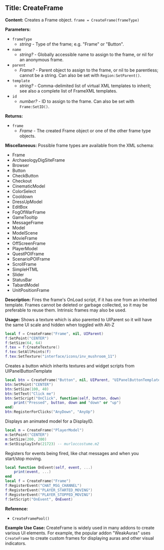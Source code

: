 ## Title: CreateFrame

**Content:**
Creates a Frame object.
`frame = CreateFrame(frameType)`

**Parameters:**
- `frameType`
  - *string* - Type of the frame; e.g. "Frame" or "Button".
- `name`
  - *string?* - Globally accessible name to assign to the frame, or nil for an anonymous frame.
- `parent`
  - *Frame?* - Parent object to assign to the frame, or nil to be parentless; cannot be a string. Can also be set with `Region:SetParent()`.
- `template`
  - *string?* - Comma-delimited list of virtual XML templates to inherit; see also a complete list of FrameXML templates.
- `id`
  - *number?* - ID to assign to the frame. Can also be set with `Frame:SetID()`.

**Returns:**
- `frame`
  - *Frame* - The created Frame object or one of the other frame type objects.

**Miscellaneous:**
Possible frame types are available from the XML schema:
- Frame
- ArchaeologyDigSiteFrame
- Browser
- Button
- CheckButton
- Checkout
- CinematicModel
- ColorSelect
- Cooldown
- DressUpModel
- EditBox
- FogOfWarFrame
- GameTooltip
- MessageFrame
- Model
- ModelScene
- MovieFrame
- OffScreenFrame
- PlayerModel
- QuestPOIFrame
- ScenarioPOIFrame
- ScrollFrame
- SimpleHTML
- Slider
- StatusBar
- TabardModel
- UnitPositionFrame

**Description:**
Fires the frame's OnLoad script, if it has one from an inherited template.
Frames cannot be deleted or garbage collected, so it may be preferable to reuse them.
Intrinsic frames may also be used.

**Usage:**
Shows a texture which is also parented to UIParent so it will have the same UI scale and hidden when toggled with Alt-Z
```lua
local f = CreateFrame("Frame", nil, UIParent)
f:SetPoint("CENTER")
f:SetSize(64, 64)
f.tex = f:CreateTexture()
f.tex:SetAllPoints(f)
f.tex:SetTexture("interface/icons/inv_mushroom_11")
```

Creates a button which inherits textures and widget scripts from UIPanelButtonTemplate
```lua
local btn = CreateFrame("Button", nil, UIParent, "UIPanelButtonTemplate")
btn:SetPoint("CENTER")
btn:SetSize(100, 40)
btn:SetText("Click me")
btn:SetScript("OnClick", function(self, button, down)
    print("Pressed", button, down and "down" or "up")
end)
btn:RegisterForClicks("AnyDown", "AnyUp")
```

Displays an animated model for a DisplayID.
```lua
local m = CreateFrame("PlayerModel")
m:SetPoint("CENTER")
m:SetSize(200, 200)
m:SetDisplayInfo(21723) -- murloccostume.m2
```

Registers for events being fired, like chat messages and when you start/stop moving.
```lua
local function OnEvent(self, event, ...)
    print(event, ...)
end
local f = CreateFrame("Frame")
f:RegisterEvent("CHAT_MSG_CHANNEL")
f:RegisterEvent("PLAYER_STARTED_MOVING")
f:RegisterEvent("PLAYER_STOPPED_MOVING")
f:SetScript("OnEvent", OnEvent)
```

**Reference:**
- `CreateFramePool()`

**Example Use Case:**
CreateFrame is widely used in many addons to create various UI elements. For example, the popular addon "WeakAuras" uses `CreateFrame` to create custom frames for displaying auras and other visual indicators.
